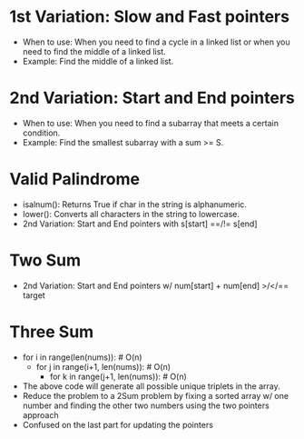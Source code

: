 # 1st Variation: Slow and Fast pointers
- When to use: When you need to find a cycle in a linked list or when you need to find the middle of a linked list.
- Example: Find the middle of a linked list.

# 2nd Variation: Start and End pointers
- When to use: When you need to find a subarray that meets a certain condition.
- Example: Find the smallest subarray with a sum >= S.

# Valid Palindrome 
- isalnum(): Returns True if char in the string is alphanumeric.
- lower(): Converts all characters in the string to lowercase.
- 2nd Variation: Start and End pointers with s[start] ==/!= s[end]

# Two Sum 
- 2nd Variation: Start and End pointers w/ num[start] + num[end] >/</== target

# Three Sum
- for i in range(len(nums)): # O(n)
    - for j in range(i+1, len(nums)): # O(n)
        - for k in range(j+1, len(nums)): # O(n)
- The above code will generate all possible unique triplets in the array.
- Reduce the problem to a 2Sum problem by fixing a sorted array w/ one number and finding the other two numbers using the two pointers approach 
- Confused on the last part for updating the pointers